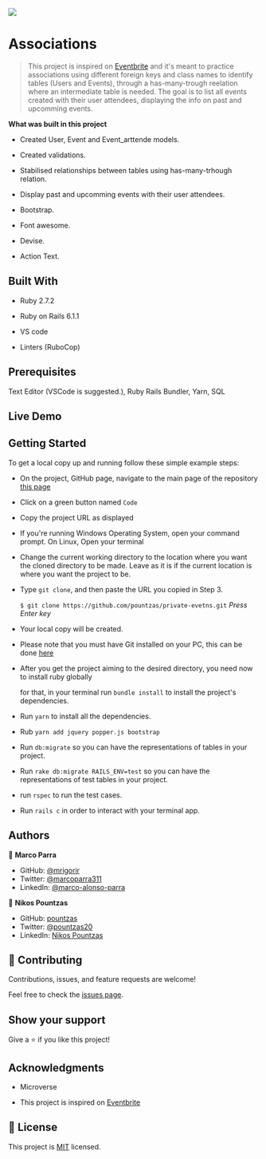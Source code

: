 ![](https://img.shields.io/badge/Microverse-blueviolet)

# Associations

> This project is inspired on [Eventbrite](https://www.eventbrite.com/) and it's meant to practice associations using different foreign keys and class names to identify tables (Users and Events), through a has-many-trough reelation where an intermediate table is needed. The goal is to list all events created with their user attendees, displaying the info on past and upcomming events. 
  
**What was built in this project**

- Created User, Event and Event_arttende models.

- Created validations.

- Stabilised relationships between tables using has-many-trhough relation.

- Display past and upcomming events with their user attendees.

- Bootstrap.

- Font awesome.

- Devise.

- Action Text.

## Built With

- Ruby 2.7.2

- Ruby on Rails 6.1.1

- VS code

- Linters (RuboCop)

## Prerequisites

Text Editor (VSCode is suggested.), Ruby Rails Bundler, Yarn, SQL

## Live Demo


## Getting Started

To get a local copy up and running follow these simple example steps:

- On the project, GitHub page, navigate to the main page of the repository [this page](https://github.com/pountzas/private-events.git)

- Click on a green button named `Code`

- Copy the project URL as displayed

- If you're running Windows Operating System, open your command prompt. On Linux, Open your terminal

- Change the current working directory to the location where you want the cloned directory to be made. Leave as it is if the current location is where you want the project to be.

- Type `git clone`, and then paste the URL you copied in Step 3.<br>

  `$ git clone https://github.com/pountzas/private-evetns.git` <em>Press Enter key</em><br>

- Your local copy will be created.

- Please note that you must have Git installed on your PC, this can be done [here](https://gist.github.com/derhuerst/1b15ff4652a867391f03)

- After you get the project aiming to the desired directory, you need now to install ruby globally
  
  for that, in your terminal run `bundle install` to install the project's dependencies.

- Run `yarn` to install all the dependencies.

- Rub ``yarn add jquery popper.js bootstrap``

- Run `db:migrate` so you can have the representations of tables in your project.

- Run `rake db:migrate RAILS_ENV=test` so you can have the representations of test tables in your project.

- run ``rspec`` to run the test cases.

- Run `rails c` in order to interact with your terminal app.

## Authors

👤 **Marco Parra**

- GitHub: [@mrigorir](https://github.com/mrigorir)
- Twitter: [@marcoparra311](https://twitter.com/marcoparra311)
- LinkedIn: [@marco-alonso-parra](https://www.linkedin.com/in/marco-alonso-parra/)


👤 **Nikos Pountzas**

- GitHub: [pountzas](https://github.com/pountzas)
- Twitter: [@pountzas20](https://twitter.com/pountzas20)
- LinkedIn: [Nikos Pountzas](https://www.linkedin.com/in/nikos-pountzas/)

## 🤝 Contributing

Contributions, issues, and feature requests are welcome!

Feel free to check the [issues page](https://github.com/pountzas/private-events.git/issues).

## Show your support

Give a ⭐️ if you like this project!

## Acknowledgments

- Microverse

- This project is inspired on [Eventbrite](https://www.eventbrite.com/)

## 📝 License

This project is [MIT](https://en.wikipedia.org/wiki/MIT_License) licensed.
